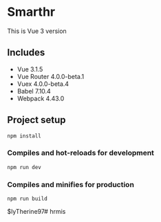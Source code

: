 # Smarthr

This is Vue 3 version

## Includes

- Vue 3.1.5
- Vue Router 4.0.0-beta.1
- Vuex 4.0.0-beta.4
- Babel 7.10.4
- Webpack 4.43.0


## Project setup
```
npm install
```

### Compiles and hot-reloads for development
``` 
npm run dev
```

### Compiles and minifies for production
```
npm run build
```

$lyTherine97#   h r m i s  
 